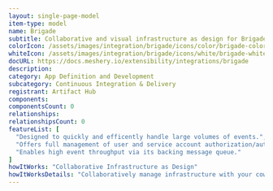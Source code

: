 ```yaml
---
layout: single-page-model
item-type: model
name: Brigade
subtitle: Collaborative and visual infrastructure as design for Brigade
colorIcon: /assets/images/integration/brigade/icons/color/brigade-color.svg
whiteIcon: /assets/images/integration/brigade/icons/white/brigade-white.svg
docURL: https://docs.meshery.io/extensibility/integrations/brigade
description: 
category: App Definition and Development
subcategory: Continuous Integration & Delivery
registrant: Artifact Hub
components: 
componentsCount: 0
relationships: 
relationshipsCount: 0
featureList: [
  "Designed to quickly and efficently handle large volumes of events.",
  "Offers full management of user and service account authorization/authentication.",
  "Enables high event throughput via its backing message queue."
]
howItWorks: "Collaborative Infrastructure as Design"
howItWorksDetails: "Collaboratively manage infrastructure with your coworkers synchronously sharing the same designs."
---
```

